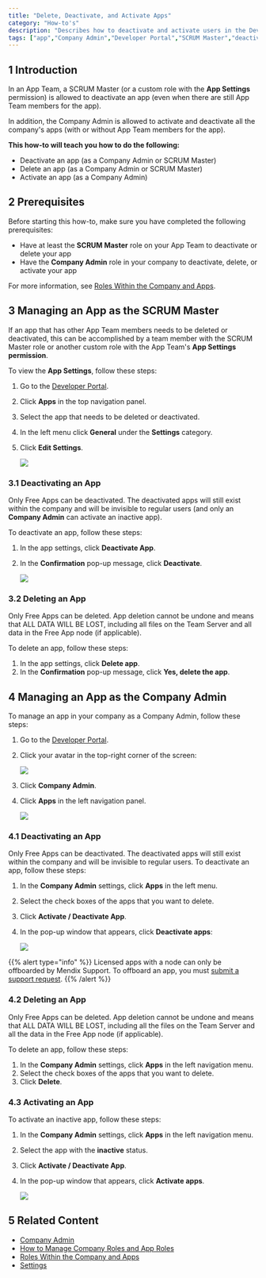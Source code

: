 ```yaml
---
title: "Delete, Deactivate, and Activate Apps"
category: "How-to's"
description: "Describes how to deactivate and activate users in the Developer Portal."
tags: ["app","Company Admin","Developer Portal","SCRUM Master","deactivate", "delete"]
---
```


## 1 Introduction

In an App Team, a SCRUM Master (or a custom role with the **App Settings** permission) is allowed to deactivate an app (even when there are still App Team members for the app).

In addition, the Company Admin is allowed to activate and deactivate all the company's apps (with or without App Team members for the app).

**This how-to will teach you how to do the following:**

* Deactivate an app (as a Company Admin or SCRUM Master)
* Delete an app (as a Company Admin or SCRUM Master)
* Activate an app (as a Company Admin)

## 2 Prerequisites

Before starting this how-to, make sure you have completed the following prerequisites:

* Have at least the **SCRUM Master** role on your App Team to deactivate or delete your app
* Have the **Company Admin** role in your company to deactivate, delete, or activate your app

For more information, see [Roles Within the Company and Apps](/developerportal/general/roles).

## 3 Managing an App as the SCRUM Master

If an app that has other App Team members needs to be deleted or deactivated, this can be accomplished by a team member with the SCRUM Master role or another custom role with the App Team's **App Settings permission**.

To view the **App Settings**, follow these steps:

1. Go to the [Developer Portal](http://home.mendix.com).
2. Click **Apps** in the top navigation panel.
3. Select the app that needs to be deleted or deactivated.
4. In the left menu click **General** under the **Settings** category.
5.  Click **Edit Settings**.

    ![](attachments/settings/change-appcontact.png)

### 3.1 Deactivating an App

Only Free Apps can be deactivated. The deactivated apps will still exist within the company and will be invisible to regular users (and only an **Company Admin** can activate an inactive app).

To deactivate an app, follow these steps:

1. In the app settings, click **Deactivate App**.
2.  In the **Confirmation** pop-up message, click **Deactivate**.

    ![](attachments/settings/settings-delete.png)

### 3.2 Deleting an App

Only Free Apps can be deleted. App deletion cannot be undone and means that ALL DATA WILL BE LOST, including all files on the Team Server and all data in the Free App node (if applicable).

To delete an app, follow these steps:

1. In the app settings, click **Delete app**.
2. In the **Confirmation** pop-up message, click **Yes, delete the app**.

## 4 Managing an App as the Company Admin

To manage an app in your company as a Company Admin, follow these steps:

1. Go to the [Developer Portal](http://home.mendix.com).
2.  Click your avatar in the top-right corner of the screen:

    ![](attachments/companyadmin/company-admin.png)

3. Click **Company Admin**.
4.  Click **Apps** in the left navigation panel.

    ![](attachments/companyadmin/apps.png)

### 4.1 Deactivating an App

Only Free Apps can be deactivated. The deactivated apps will still exist within the company and will be invisible to regular users. To deactivate an app, follow these steps:

1. In the **Company Admin** settings, click **Apps** in the left menu. 
2. Select the check boxes of the apps that you want to delete.
3. Click **Activate / Deactivate App**.
4.  In the pop-up window that appears, click **Deactivate apps**:

    ![](attachments/companyadmin/deactivate-app.png)    

{{% alert type="info" %}}
Licensed apps with a node can only be offboarded by Mendix Support. To offboard an app, you must [submit a support request](https://support.mendix.com/hc/en-us/requests/new).
{{% /alert %}}
    
### 4.2 Deleting an App

Only Free Apps can be deleted. App deletion cannot be undone and means that ALL DATA WILL BE LOST, including all the files on the Team Server and all the data in the Free App node (if applicable).

To delete an app, follow these steps:

1. In the **Company Admin** settings, click **Apps** in the left navigation menu. 
2. Select the check boxes of the apps that you want to delete.
3. Click **Delete**.

### 4.3 Activating an App

To activate an inactive app, follow these steps:    

1.  In the **Company Admin** settings, click **Apps** in the left navigation menu.
2.  Select the app with the **inactive** status.
3.  Click **Activate / Deactivate App**.
4.  In the pop-up window that appears, click **Activate apps**.         

    ![](attachments/companyadmin/activate-app.png)

## 5 Related Content

* [Company Admin](/developerportal/companyadmin)
* [How to Manage Company Roles and App Roles](/developerportal/howto/change-roles)
* [Roles Within the Company and Apps](/developerportal/general/roles)
* [Settings](/developerportal/settings)
